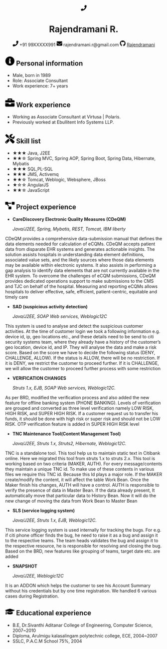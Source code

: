 <center>
     <div>
         <span>
              <img src="assets/phone-solid.svg" width="18px"/>
              <h1>Rajendramani R.</h1>
          </span>
     </div>
     <div>
         <span>
             <img src="assets/phone-solid.svg" width="18px">
             +91 99XXXXX991
         </span>
         <span>
             <img src="assets/envelope-solid.svg" width="18px">
             rajendramani.r@gmail.com
         </span>
         <span>
             <img src="assets/github-brands.svg" width="18px">
             <a href="https://github.com/Rajendramani">Rajendramani</a>
         </span>
     </div>
 </center>

 ## <img src="assets/info-circle-solid.svg" width="30px"> Personal information 

 - Male, born in 1989
 - Role: Associate Consultant
 - Work experience: 7+ years
 
 ## <img src="assets/briefcase-solid.svg" width="30px"> Work experience

- Working as Associate Consultant at Virtusa | Polaris.
- Previously worked at Ebullitent Info Systems LLP.
 
 ## <img src="assets/tools-solid.svg" width="30px"> Skill list

- ★★★ Java, J2EE
- ★★☆ Spring MVC, Spring AOP, Spring Boot, Spring Data, Hibernate, Mybatis
- ★★★ SQL,PL-SQL
- ★★★ JMS, Activemq
- ★★☆ Tomcat, Weblogic, Websphere, JBoss
- ★☆☆ AngularJS
- ★★☆ JavaScript

## <img src="assets/project-diagram-solid.svg" width="30px"> Project experience

- **CareDiscovery Electronic Quality Measures (CDeQM)**

  *Java/J2EE, Spring, Mybatis, REST, Tomcat, IBM liberty*

CDeQM provides a comprehensive data-submission manual that defines the data elements needed for calculation of eCQMs. CDeQM accepts patient data from disparate EHR systems and generates actionable insights. The solution assists hospitals in understanding data element definitions, associated value sets, and the likely sources where those data elements may be available within electronic systems. It also assists in performing a gap analysis to identify data elements that are not currently available in the EHR system.
To overcome the challenges of eCQM submissions, CDeQM provides dedicated operations support to make submissions to the CMS and TJC on behalf of the hospital. Measuring and reporting eCQMs allows hospitals to deliver effective, safe, efficient, patient-centric, equitable and timely care

- **SAD (suspicious activity detection)**

  *Java/J2EE, SOAP Web services, Weblogic12C*

This system is used to analyse and detect the suspicious customer activities. At the time of customer login we took a following information e.g. device id, ip, geo locations etc., and these details need to be send to citi security systems team, where they already have a history of the customer’s geo location, device id, and IP. They will analyse the data and make a risk score. Based on the score we have to decide the following status (DENY, CHALLENGE, ALLOW). If the status is ALLOW, there will be no restriction. If it is DENY, we restrict the customer to proceed further. If it is CHALLENGE, we will allow the customer to proceed further process with some restriction

- **VERIFICATION CHANGES**

  *Struts 1.x, EJB, SOAP Web services, Weblogic12C.*

As per BRD, modified the verification process and also added the new feature for offline banking system (PHONE BANKING). Levels of verification are grouped and converted as three level verification namely LOW RISK, HIGH RISK, and SUPER HIGH RISK. If a customer request us to transfer his funds, it should be done with high risk or super risk and should not be LOW RISK. OTP verification feature is added in SUPER HIGH RISK level

- **TNC Maintenance Tool(Content Management Tool)**

  *Java/J2EE, Struts 1.x, Struts2, Hibernate, Weblogic12C.*

TNC is a standalone tool. This tool help us to maintain static text in Citibank online. Here we migrated this tool from struts 1.x to struts 2.x. This tool is working based on two criteria (MAKER, AUTH). For every message/contents they maintain a unique TNC id. To make use of these contents in various files we require this TNC id. Because this Id plays a major role. If the MAKER create/modify the content, it will affect the table Work Bean. Once the Maker finish his changes, AUTH will have a control. AUTH is responsible to verify the presence of data in Master Bean. If the data already present, It automatically move that particular data to History Bean. Now it will do the new change of moving the data from Work Bean to Master Bean

- **SLS (service logging system)**

  *Java/J2EE, Struts 1.x, EJB, Weblogic12C.*

This service logging system is used internally for tracking the bugs. For e.g. if citi phone officer finds the bug, he need to raise it as a bug and assign it to the respective teams. The team heads validates the bug and assign it to the respective resource, he is responsible for resolving and closing the bug. Based on the BRD, new features like grouping of teams, target date etc. are added

- **SNAPSHOT**

  *Java/J2EE, Weblogic12C*

It is an ADDON which helps the customer to see his Account Summary without his credentials but by one time registration. We handled 6 various cases during Registration.


## <img src="assets/graduation-cap-solid.svg" width="30px"> Educational experience

- B.E, Dr.Sivanthi Aditanar College of Engineering, Computer Science, 2007~2010
- Diploma, Arulmigu kalasalingam polytechnic college, ECE, 2004~2007
- SSLC, P.A.C.M School 75%, 2004

